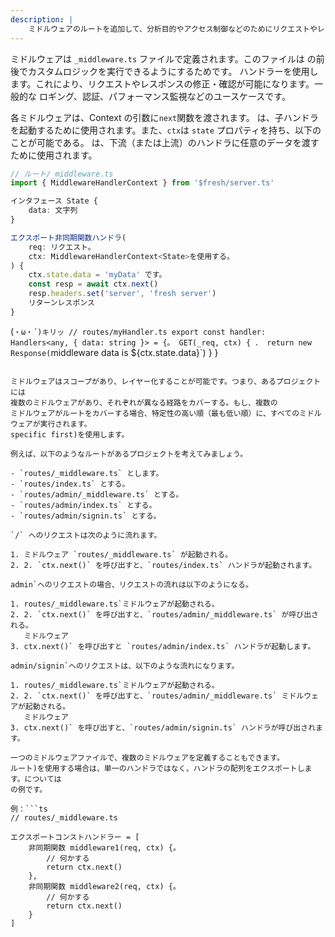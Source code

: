 ```yaml
---
description: |
    ミドルウェアのルートを追加して、分析目的やアクセス制御などのためにリクエストやレスポンスをインターセプトします。
---
```


ミドルウェアは `_middleware.ts` ファイルで定義されます。このファイルは
の前後でカスタムロジックを実行できるようにするためです。
ハンドラーを使用します。これにより、リクエストやレスポンスの修正・確認が可能になります。一般的な
ロギング、認証、パフォーマンス監視などのユースケースです。

各ミドルウェアは、Context の引数に`next`関数を渡されます。
は、子ハンドラを起動するために使用されます。また、`ctx`は `state` プロパティを持ち、以下のことが可能である。
は、下流（または上流）のハンドラに任意のデータを渡すために使用されます。

```ts
// ルート/_middleware.ts
import { MiddlewareHandlerContext } from '$fresh/server.ts'

インタフェース State {
    data: 文字列
}

エクスポート非同期関数ハンドラ(
    req: リクエスト。
    ctx: MiddlewareHandlerContext<State>を使用する。
) {
    ctx.state.data = 'myData' です。
    const resp = await ctx.next()
    resp.headers.set('server', 'fresh server')
    リターンレスポンス
}
```

(`・ω・´)キリッ
// routes/myHandler.ts
export const handler: Handlers<any, { data: string }> = {。
    GET(_req, ctx) { ．
        return new Response(`middleware data is ${ctx.state.data}`)
}
}

````

ミドルウェアはスコープがあり、レイヤー化することが可能です。つまり、あるプロジェクトには
複数のミドルウェアがあり、それぞれが異なる経路をカバーする。もし、複数の
ミドルウェアがルートをカバーする場合、特定性の高い順（最も低い順）に、すべてのミドルウェアが実行されます。
specific first)を使用します。

例えば、以下のようなルートがあるプロジェクトを考えてみましょう。

- `routes/_middleware.ts` とします。
- `routes/index.ts` とする。
- `routes/admin/_middleware.ts` とする。
- `routes/admin/index.ts` とする。
- `routes/admin/signin.ts` とする。

`/` へのリクエストは次のように流れます。

1. ミドルウェア `routes/_middleware.ts` が起動される。
2. 2. `ctx.next()` を呼び出すと、`routes/index.ts` ハンドラが起動されます。

admin`へのリクエストの場合、リクエストの流れは以下のようになる。

1. routes/_middleware.ts`ミドルウェアが起動される。
2. 2. `ctx.next()` を呼び出すと、`routes/admin/_middleware.ts` が呼び出される。
   ミドルウェア
3. ctx.next()` を呼び出すと `routes/admin/index.ts` ハンドラが起動します。

admin/signin`へのリクエストは、以下のような流れになります。

1. routes/_middleware.ts`ミドルウェアが起動される。
2. 2. `ctx.next()` を呼び出すと、`routes/admin/_middleware.ts` ミドルウェアが起動される。
   ミドルウェア
3. ctx.next()` を呼び出すと、`routes/admin/signin.ts` ハンドラが呼び出されます。

一つのミドルウェアファイルで、複数のミドルウェアを定義することもできます。
ルート)を使用する場合は、単一のハンドラではなく、ハンドラの配列をエクスポートします。については
の例です。

例：```ts
// routes/_middleware.ts

エクスポートコンストハンドラー = [
    非同期関数 middleware1(req, ctx) {。
        // 何かする
        return ctx.next()
    },
    非同期関数 middleware2(req, ctx) {。
        // 何かする
        return ctx.next()
    }
]
````

